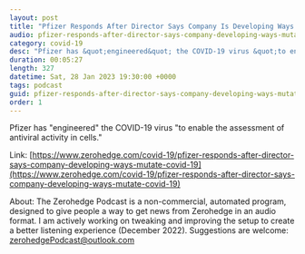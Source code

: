 ```yaml
---
layout: post
title: "Pfizer Responds After Director Says Company Is Developing Ways To Mutate COVID-19"
audio: pfizer-responds-after-director-says-company-developing-ways-mutate-covid-19-0
category: covid-19
desc: "Pfizer has &quot;engineered&quot; the COVID-19 virus &quot;to enable the assessment of antiviral activity in cells.&quot;"
duration: 00:05:27
length: 327
datetime: Sat, 28 Jan 2023 19:30:00 +0000
tags: podcast
guid: pfizer-responds-after-director-says-company-developing-ways-mutate-covid-19-0
order: 1
---
```

Pfizer has &quot;engineered&quot; the COVID-19 virus &quot;to enable the assessment of antiviral activity in cells.&quot;

Link: [https://www.zerohedge.com/covid-19/pfizer-responds-after-director-says-company-developing-ways-mutate-covid-19](https://www.zerohedge.com/covid-19/pfizer-responds-after-director-says-company-developing-ways-mutate-covid-19)

About: The Zerohedge Podcast is a non-commercial, automated program, designed to give people a way to get news from Zerohedge in an audio format.  I am actively working on tweaking and improving the setup to create a better listening experience (December 2022).  Suggestions are welcome: [zerohedgePodcast@outlook.com](mailto:zerohedgePodcast@outlook.com)